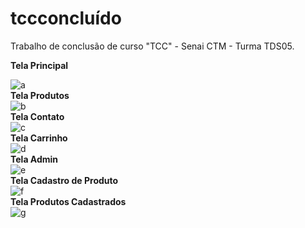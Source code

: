 # tccconcluído
Trabalho de conclusão de curso "TCC" - Senai CTM - Turma TDS05.

<b>Tela Principal</b><br>

![a](https://user-images.githubusercontent.com/84077567/176570163-d479a548-7c8c-4452-bb8f-5d191a837584.png)
<br /><b>Tela Produtos</b><br />
![b](https://user-images.githubusercontent.com/84077567/176570168-82f93544-eef4-40a2-9889-35ce9c4d304c.png)
<br /><b>Tela Contato</b><br />
![c](https://user-images.githubusercontent.com/84077567/176570192-b0186db6-7d33-4058-97c8-1d00cce5e64e.png)
<br /><b>Tela Carrinho</b><br />
![d](https://user-images.githubusercontent.com/84077567/176570198-6dba3b4f-c672-4f8f-b779-d42bf19ca6d7.png)
<br /><b>Tela Admin</b><br />
![e](https://user-images.githubusercontent.com/84077567/176570199-23e69a9f-b636-4f12-adde-80f58f10b0f5.png)
<br /><b>Tela Cadastro de Produto</b><br />
![f](https://user-images.githubusercontent.com/84077567/176570200-8b5a8e72-66a0-4211-a0ce-2bb774e046d5.png)
<br /><b>Tela Produtos Cadastrados</b><br />
![g](https://user-images.githubusercontent.com/84077567/176570201-ff7e5a90-9b88-42da-847b-f3fbdc9208e7.png)
